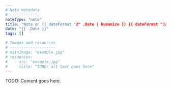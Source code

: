 ```yaml
---
# Note metadata
# -------------
noteType: "note"
title: "Note on {{ dateFormat "2" .Date | humanize }} {{ dateFormat "January" .Date }} {{ dateFormat "2006 @ 15:04" .Date }}"
date: "{{ .Date }}"
tags: []

# Images and resources
# --------------------
# mainImage: "example.jpg"
# resources:
#   - src: "example.jpg"
#     title: "TODO: alt text goes here"
---
```


TODO: Content goes here.
